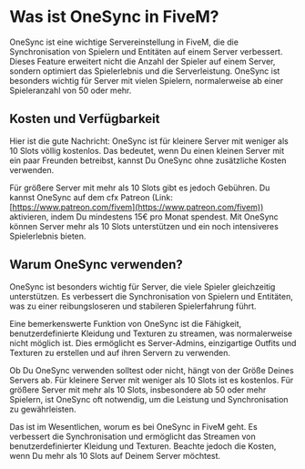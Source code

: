 
# Was ist OneSync in FiveM?

OneSync ist eine wichtige Servereinstellung in FiveM, die die Synchronisation von Spielern und Entitäten auf einem Server verbessert. Dieses Feature erweitert nicht die Anzahl der Spieler auf einem Server, sondern optimiert das Spielerlebnis und die Serverleistung. OneSync ist besonders wichtig für Server mit vielen Spielern, normalerweise ab einer Spieleranzahl von 50 oder mehr.

## Kosten und Verfügbarkeit

Hier ist die gute Nachricht: OneSync ist für kleinere Server mit weniger als 10 Slots völlig kostenlos. Das bedeutet, wenn Du einen kleinen Server mit ein paar Freunden betreibst, kannst Du OneSync ohne zusätzliche Kosten verwenden.

Für größere Server mit mehr als 10 Slots gibt es jedoch Gebühren. Du kannst OneSync auf dem cfx Patreon (Link: [https://www.patreon.com/fivem](https://www.patreon.com/fivem)) aktivieren, indem Du mindestens 15€ pro Monat spendest. Mit OneSync können Server mehr als 10 Slots unterstützen und ein noch intensiveres Spielerlebnis bieten.

## Warum OneSync verwenden?

OneSync ist besonders wichtig für Server, die viele Spieler gleichzeitig unterstützen. Es verbessert die Synchronisation von Spielern und Entitäten, was zu einer reibungsloseren und stabileren Spielerfahrung führt.

Eine bemerkenswerte Funktion von OneSync ist die Fähigkeit, benutzerdefinierte Kleidung und Texturen zu streamen, was normalerweise nicht möglich ist. Dies ermöglicht es Server-Admins, einzigartige Outfits und Texturen zu erstellen und auf ihren Servern zu verwenden.

Ob Du OneSync verwenden solltest oder nicht, hängt von der Größe Deines Servers ab. Für kleinere Server mit weniger als 10 Slots ist es kostenlos. Für größere Server mit mehr als 10 Slots, insbesondere ab 50 oder mehr Spielern, ist OneSync oft notwendig, um die Leistung und Synchronisation zu gewährleisten.

Das ist im Wesentlichen, worum es bei OneSync in FiveM geht. Es verbessert die Synchronisation und ermöglicht das Streamen von benutzerdefinierter Kleidung und Texturen. Beachte jedoch die Kosten, wenn Du mehr als 10 Slots auf Deinem Server möchtest.
